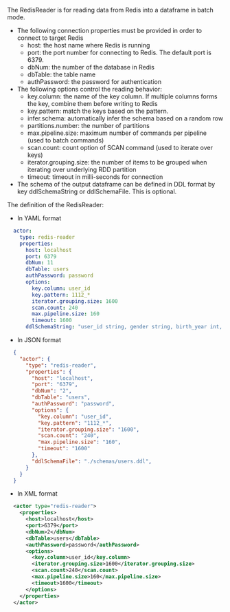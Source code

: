 The RedisReader is for reading data from Redis into a dataframe in batch mode.

- The following connection properties must be provided in order to connect to target Redis
    - host: the host name where Redis is running
    - port: the port number for connecting to Redis. The default port is 6379.
    - dbNum: the number of the database in Redis
    - dbTable: the table name
    - authPassword: the password for authentication
- The following options control the reading behavior:
    - key.column: the name of the key column. If multiple columns forms the key, combine them before writing to Redis
    - key.pattern: match the keys based on the pattern.
    - infer.schema: automatically infer the schema based on a random row
    - partitions.number: the number of partitions
    - max.pipeline.size: maximum number of commands per pipeline (used to batch commands)
    - scan.count: count option of SCAN command (used to iterate over keys)
    - iterator.grouping.size: the number of items to be grouped when iterating over underlying RDD partition
    - timeout: timeout in milli-seconds for connection
- The schema of the output dataframe can be defined in DDL format by key ddlSchemaString or ddlSchemaFile. This is optional.

The definition of the RedisReader:
- In YAML format
```yaml
  actor:
    type: redis-reader
    properties:
      host: localhost
      port: 6379
      dbNum: 11
      dbTable: users
      authPassword: password
      options:
        key.column: user_id
        key.pattern: 1112_*
        iterator.grouping.size: 1600
        scan.count: 240
        max.pipeline.size: 160
        timeout: 1600
      ddlSchemaString: "user_id string, gender string, birth_year int, joined_at string"
```
- In JSON format
```json
  {
    "actor": {
      "type": "redis-reader",
      "properties": {
        "host": "localhost",
        "port": "6379",
        "dbNum": "2",
        "dbTable": "users",
        "authPassword": "password",
        "options": {
          "key.column": "user_id",
          "key.pattern": "1112_*",
          "iterator.grouping.size": "1600",
          "scan.count": "240",
          "max.pipeline.size": "160",
          "timeout": "1600"
        },
        "ddlSchemaFile": "./schemas/users.ddl",
      }
    }
  }
```
- In XML format
```xml
  <actor type="redis-reader">
    <properties>
      <host>localhost</host>
      <port>6379</port>
      <dbNum>2</dbNum>
      <dbTable>users</dbTable>
      <authPassword>password</authPassword>
      <options>
        <key.column>user_id</key.column>
        <iterator.grouping.size>1600</iterator.grouping.size>
        <scan.count>240</scan.count>
        <max.pipeline.size>160</max.pipeline.size>
        <timeout>1600</timeout>
      </options>
    </properties>
  </actor>
```
